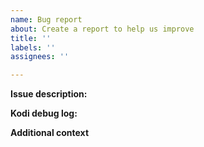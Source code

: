 ```yaml
---
name: Bug report
about: Create a report to help us improve
title: ''
labels: ''
assignees: ''

---
```


**Issue description:**
<!-- A clear and detailed description of the issue. Please do not post things like "it does not work". -->

**Kodi debug log:**
<!-- See here: https://kodi.wiki/view/Log_file/Easy
This is a mandatory item and a regular (non-debug) log is not enough! Bug reports without debug logs may be closed without explanation.
Please attach entire log files or post pastebin links to them and don't copy-paste excerpts.
It's for the developer to decide what info is relevant and what is not. -->

**Additional context**
<!-- Add any other context about the problem here. -->
